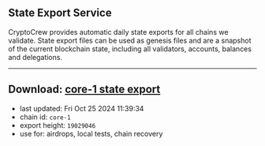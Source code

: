 ## State Export Service
CryptoCrew provides automatic daily state exports for all chains we validate. State export files can be used as genesis files and are a snapshot of the current blockchain state, including all validators, accounts, balances and delegations.

---
**Download: [core-1 state export](https://dl-eu2.ccvalidators.com/SERVICE/persistence/core-1_export_19029046.json)**
---

- last updated: Fri Oct 25 2024 11:39:34
- chain id: `core-1`
- export height: `19029046`
- use for: airdrops, local tests, chain recovery
